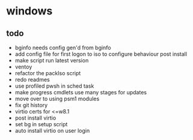 # windows
## todo
- bginfo needs config gen'd from bginfo
- add config file for first logon to iso to configure behaviour post install
- make script run latest version
- ventoy
- refactor the packIso script
- redo readmes
- use profiled pwsh in sched task
- make progress cmdlets use many stages for updates
- move over to using psm1 modules
- fix git history
- virtio certs for <=w8.1
- post install virtio
- set bg in setup script
- auto install virtio on user login